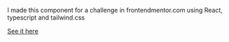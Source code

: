 I made this component for a challenge in frontendmentor.com using React, typescript and tailwind.css

[See it here](https://oguzhan76.github.io/multistep-form/)